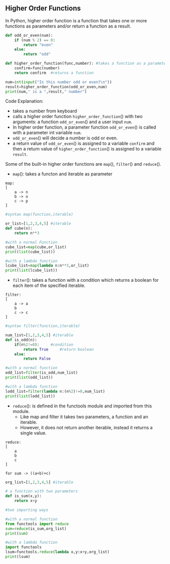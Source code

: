 ## Higher Order Functions
In Python, higher order function is a function that takes one or more functions as parameters and/or return a function as a result.

```py
def odd_or_even(num):
    if (num % 2) == 0:
        return "even"
    else:
        return "odd"

def higher_order_function(func,number): #takes a function as a parameter
    confirm=func(number)
    return confirm  #returns a function

num=int(input("Is this number odd or even?\n"))
result=higher_order_function(odd_or_even,num)
print(num," is a ",result," number")
```
Code Explanation:
- takes a number from keyboard
- calls a higher order function `higher_order_function`() with two arguments: a function `odd_or_even`() and a user input `num`.
- In higher order function, a parameter function `odd_or_even`() is called with a parameter int variable `num`.
- `odd_or_even`() will decide a number is odd or even.
- a return value of `odd_or_even`() is assigned to a variable `confirm` and then a return value of `higher_order_function`() is assigned to a variable `result`.

Some of the built-in higher order functions are `map`(), `filter`() and `reduce`().
- `map`(): takes a functon and iterable as parameter
```
map:
[
    a -> n
    b -> o
    c -> p
]
```

```py
#syntax map(function,iterable)

or_list=[1,2,3,4,5] #iterable
def cube(n):             
    return n**3

#with a normal Function
cube_list=map(cube,or_list) 
print(list(cube_list))

#with a lambda function
lcube_list=map(lambda n:n**3,or_list)
print(list(lcube_list))
```
- `filter`(): takes a function with a condition which returns a boolean for each item of the specified iterable.

```
filter:
[
    a -> a
    b
    c -> c
]
```
```py
#syntax filter(function,iterable)

num_list=[1,2,3,4,5] #iterable
def is_odd(n):
    if(n%2!=0):     #condition
        return True     #return boolean
    else:
        return False

#with a normal function
odd_list=filter(is_odd,num_list)
print(list(odd_list))

#with a lambda function
lodd_list=filter(lambda n:(n%2)!=0,num_list)
print(list(lodd_list))
```
- `reduce`(): is defined in the functools module and imported from this module.
    - Like map and filter it takes two parameters, a function and an iterable.
    - However, it does not return another iterable, instead it returns a single value.
```
reduce:
[
    a       
    b
    c
]

for sum -> ((a+b)+c)
```
```py
org_list=[1,2,3,4,5] #iterable

# a function with two parameters
def is_sum(x,y):
    return x+y

#two importing ways

#with a normal function
from functools import reduce
sum=reduce(is_sum,org_list)
print(sum)

#with a lambda function
import functools
lsum=functools.reduce(lambda x,y:x+y,org_list)
print(lsum)
```
